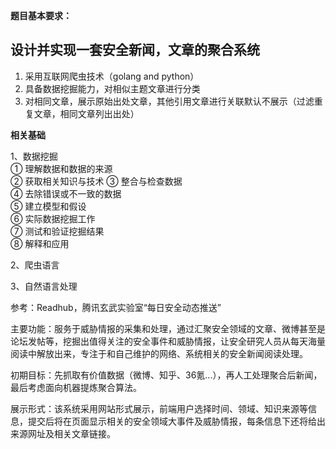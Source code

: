 **题目基本要求：**

## 设计并实现一套安全新闻，文章的聚合系统

1. 采用互联网爬虫技术（golang and python）
1. 具备数据挖掘能力，对相似主题文章进行分类
1. 对相同文章，展示原始出处文章，其他引用文章进行关联默认不展示（过滤重复文章，相同文章列出出处）


**相关基础**

1、数据挖掘  
① 理解数据和数据的来源   
② 获取相关知识与技术 
③ 整合与检查数据  
④ 去除错误或不一致的数据   
⑤ 建立模型和假设  
⑥ 实际数据挖掘工作   
⑦ 测试和验证挖掘结果  
⑧ 解释和应用

2、爬虫语言

3、自然语言处理


参考：Readhub，腾讯玄武实验室“每日安全动态推送”

主要功能：服务于威胁情报的采集和处理，通过汇聚安全领域的文章、微博甚至是论坛发帖等，挖掘出值得关注的安全事件和威胁情报，让安全研究人员从每天海量阅读中解放出来，专注于和自己维护的网络、系统相关的安全新闻阅读处理。

初期目标：先抓取有价值数据（微博、知乎、36氪...），再人工处理聚合后新闻，最后考虑面向机器提炼聚合算法。


展示形式：该系统采用网站形式展示，前端用户选择时间、领域、知识来源等信息，提交后将在页面显示相关的安全领域大事件及威胁情报，每条信息下还将给出来源网址及相关文章链接。



